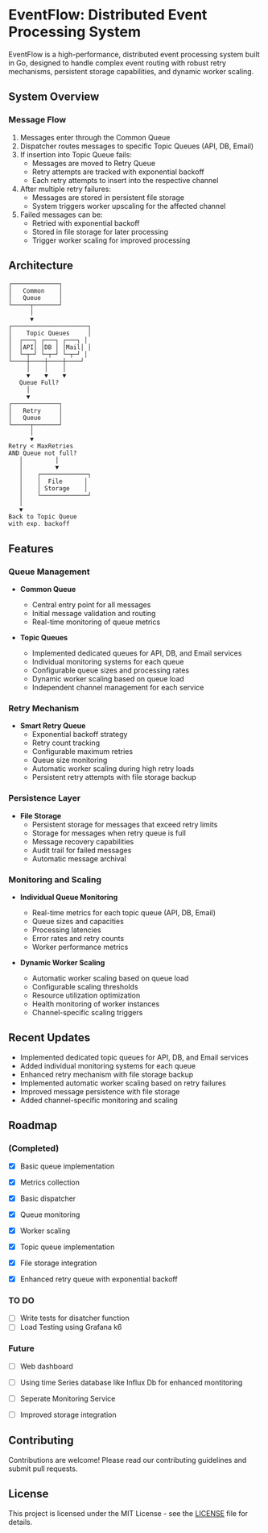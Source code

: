 # EventFlow: Distributed Event Processing System

EventFlow is a high-performance, distributed event processing system built in Go, designed to handle complex event routing with robust retry mechanisms, persistent storage capabilities, and dynamic worker scaling.

## System Overview

### Message Flow
1. Messages enter through the Common Queue
2. Dispatcher routes messages to specific Topic Queues (API, DB, Email)
3. If insertion into Topic Queue fails:
   - Messages are moved to Retry Queue
   - Retry attempts are tracked with exponential backoff
   - Each retry attempts to insert into the respective channel
4. After multiple retry failures:
   - Messages are stored in persistent file storage
   - System triggers worker upscaling for the affected channel
5. Failed messages can be:
   - Retried with exponential backoff
   - Stored in file storage for later processing
   - Trigger worker scaling for improved processing

## Architecture

```
┌─────────────┐
│   Common    │
│   Queue     │
└─────┬───────┘
      │
      ▼
┌─────────────────────┐
│    Topic Queues     │
│  ┌───┐ ┌───┐ ┌───┐ │
│  │API│ │DB │ │Mail│ │
│  └─┬─┘ └─┬─┘ └─┬─┘ │
└────┼────┼────┼────┘
     │    │    │
     ▼    ▼    ▼
   Queue Full?
     │
     ▼
┌─────────────┐
│   Retry     │
│   Queue     │
└─────┬───────┘
      │
      ▼
Retry < MaxRetries
AND Queue not full?
   │         │
   │         ▼
   │    ┌─────────────┐
   │    │  File      │
   │    │ Storage    │
   │    └─────────────┘
   │
   ▼
Back to Topic Queue
with exp. backoff
```

## Features

### Queue Management
- **Common Queue**
  - Central entry point for all messages
  - Initial message validation and routing
  - Real-time monitoring of queue metrics

- **Topic Queues**
  - Implemented dedicated queues for API, DB, and Email services
  - Individual monitoring systems for each queue
  - Configurable queue sizes and processing rates
  - Dynamic worker scaling based on queue load
  - Independent channel management for each service

### Retry Mechanism
- **Smart Retry Queue**
  - Exponential backoff strategy
  - Retry count tracking
  - Configurable maximum retries
  - Queue size monitoring
  - Automatic worker scaling during high retry loads
  - Persistent retry attempts with file storage backup

### Persistence Layer
- **File Storage**
  - Persistent storage for messages that exceed retry limits
  - Storage for messages when retry queue is full
  - Message recovery capabilities
  - Audit trail for failed messages
  - Automatic message archival

### Monitoring and Scaling
- **Individual Queue Monitoring**
  - Real-time metrics for each topic queue (API, DB, Email)
  - Queue sizes and capacities
  - Processing latencies
  - Error rates and retry counts
  - Worker performance metrics

- **Dynamic Worker Scaling**
  - Automatic worker scaling based on queue load
  - Configurable scaling thresholds
  - Resource utilization optimization
  - Health monitoring of worker instances
  - Channel-specific scaling triggers

## Recent Updates
- Implemented dedicated topic queues for API, DB, and Email services
- Added individual monitoring systems for each queue
- Enhanced retry mechanism with file storage backup
- Implemented automatic worker scaling based on retry failures
- Improved message persistence with file storage
- Added channel-specific monitoring and scaling

## Roadmap

###  (Completed)
- [x] Basic queue implementation
- [x] Metrics collection
- [x] Basic dispatcher
- [x] Queue monitoring
- [x] Worker scaling
- [x] Topic queue implementation
- [x] File storage integration
- [x] Enhanced retry queue with exponential backoff


### TO DO 

- [ ] Write tests for disatcher function
- [ ] Load Testing using Grafana k6 
### Future
- [ ] Web dashboard
- [ ] Using time Series database like Influx Db for enhanced montitoring 
- [ ] Seperate Monitoring Service
- [ ] Improved storage integration


## Contributing

Contributions are welcome! Please read our contributing guidelines and submit pull requests.

## License

This project is licensed under the MIT License - see the [LICENSE](LICENSE) file for details.

